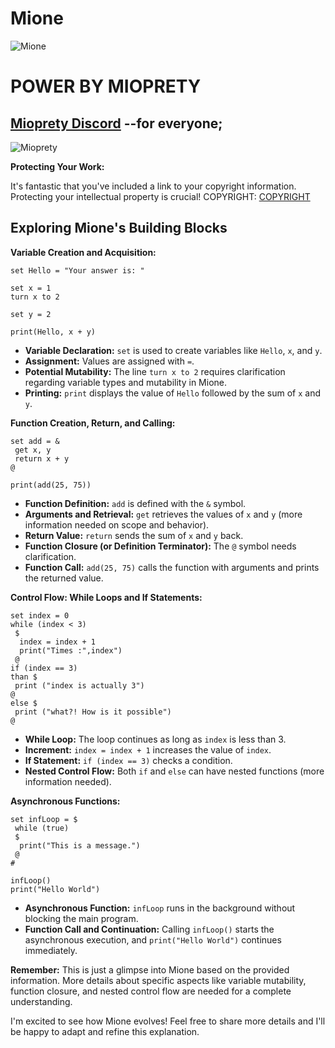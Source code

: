 # Mione

![Mione](https://raw.githubusercontent.com/ChenNini0924/Mione/main/Mione.svg)

# POWER BY MIOPRETY
## [Mioprety Discord](https://discord.gg/SzhmGcG23s) --for everyone;
![Mioprety](https://github.com/ChenNini0924/Mione/blob/main/Mioprety-nobackground.svg) 


**Protecting Your Work:**



It's fantastic that you've included a link to your copyright information. Protecting your intellectual property is crucial! COPYRIGHT: [COPYRIGHT](https://raw.githubusercontent.com/ChenNini0924/Mione/main/COPYRIGHT.txt)

## Exploring Mione's Building Blocks

**Variable Creation and Acquisition:**

```
set Hello = "Your answer is: "

set x = 1
turn x to 2 

set y = 2

print(Hello, x + y)
```

- **Variable Declaration:** `set` is used to create variables like `Hello`, `x`, and `y`.
- **Assignment:** Values are assigned with `=`.
- **Potential Mutability:** The line `turn x to 2` requires clarification regarding variable types and mutability in Mione.
- **Printing:** `print` displays the value of `Hello` followed by the sum of `x` and `y`.

**Function Creation, Return, and Calling:**

```
set add = &
 get x, y
 return x + y
@

print(add(25, 75))
```

- **Function Definition:** `add` is defined with the `&` symbol.
- **Arguments and Retrieval:** `get` retrieves the values of `x` and `y` (more information needed on scope and behavior).
- **Return Value:** `return` sends the sum of `x` and `y` back.
- **Function Closure (or Definition Terminator):** The `@` symbol needs clarification.
- **Function Call:** `add(25, 75)` calls the function with arguments and prints the returned value.

**Control Flow: While Loops and If Statements:**

```
set index = 0
while (index < 3)
 $
  index = index + 1
  print("Times :",index")
 @
if (index == 3)
than $
 print ("index is actually 3")
@
else $
 print ("what?! How is it possible")
@
```

- **While Loop:** The loop continues as long as `index` is less than 3.
- **Increment:** `index = index + 1` increases the value of `index`.
- **If Statement:** `if (index == 3)` checks a condition.
- **Nested Control Flow:** Both `if` and `else` can have nested functions (more information needed).

**Asynchronous Functions:**

```
set infLoop = $
 while (true)
 $
  print("This is a message.")
 @
#

infLoop()
print("Hello World")
```

- **Asynchronous Function:** `infLoop` runs in the background without blocking the main program.
- **Function Call and Continuation:** Calling `infLoop()` starts the asynchronous execution, and `print("Hello World")` continues immediately.

**Remember:** This is just a glimpse into Mione based on the provided information. More details about specific aspects like variable mutability, function closure, and nested control flow are needed for a complete understanding.

I'm excited to see how Mione evolves! Feel free to share more details and I'll be happy to adapt and refine this explanation.
